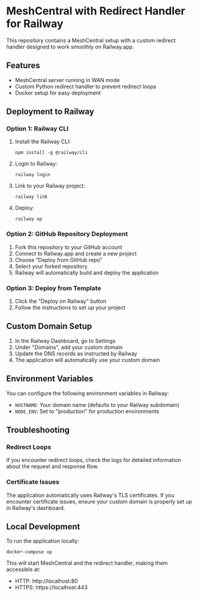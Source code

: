 # MeshCentral with Redirect Handler for Railway

This repository contains a MeshCentral setup with a custom redirect handler designed to work smoothly on Railway.app.

## Features

- MeshCentral server running in WAN mode
- Custom Python redirect handler to prevent redirect loops
- Docker setup for easy deployment

## Deployment to Railway

### Option 1: Railway CLI

1. Install the Railway CLI:
   ```
   npm install -g @railway/cli
   ```

2. Login to Railway:
   ```
   railway login
   ```

3. Link to your Railway project:
   ```
   railway link
   ```

4. Deploy:
   ```
   railway up
   ```

### Option 2: GitHub Repository Deployment

1. Fork this repository to your GitHub account
2. Connect to Railway.app and create a new project
3. Choose "Deploy from GitHub repo"
4. Select your forked repository
5. Railway will automatically build and deploy the application

### Option 3: Deploy from Template

1. Click the "Deploy on Railway" button
2. Follow the instructions to set up your project

## Custom Domain Setup

1. In the Railway Dashboard, go to Settings
2. Under "Domains", add your custom domain
3. Update the DNS records as instructed by Railway
4. The application will automatically use your custom domain

## Environment Variables

You can configure the following environment variables in Railway:

- `HOSTNAME`: Your domain name (defaults to your Railway subdomain)
- `NODE_ENV`: Set to "production" for production environments

## Troubleshooting

### Redirect Loops

If you encounter redirect loops, check the logs for detailed information about the request and response flow.

### Certificate Issues

The application automatically uses Railway's TLS certificates. If you encounter certificate issues, ensure your custom domain is properly set up in Railway's dashboard.

## Local Development

To run the application locally:

```
docker-compose up
```

This will start MeshCentral and the redirect handler, making them accessible at:
- HTTP: http://localhost:80
- HTTPS: https://localhost:443